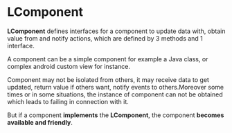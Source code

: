 # LComponent
**LComponent** defines interfaces for a component to update data with, obtain value from and notify
actions, which are defined by 3 methods and 1 interface.

A component can be a simple component for example a Java class, or complex android custom view for
instance.

Component may not be isolated from others, it may receive data to get updated, return value if
others want, notify events to others.Moreover some times or in some situations, the instance of
component can not be obtained which leads to failing in connection with it.

But if a component **implements** the **LComponent**, the component **becomes available and friendly**.
